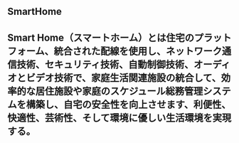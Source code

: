 ## SmartHome
## Smart Home（スマートホーム）とは住宅のプラットフォーム、統合された配線を使用し、ネットワーク通信技術、セキュリティ技術、自動制御技術、オーディオとビデオ技術で、家庭生活関連施設の統合して、効率的な居住施設や家庭のスケジュール総務管理システムを構築し、自宅の安全性を向上させます、利便性、快適性、芸術性、そして環境に優しい生活環境を実現する。
# 
